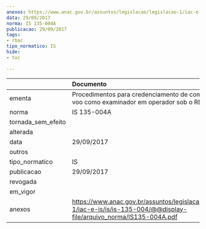 ```yaml
---
anexos: https://www.anac.gov.br/assuntos/legislacao/legislacao-1/iac-e-is/is/is-135-004/@@display-file/arquivo_norma/IS135-004A.pdf
data: 29/09/2017
norma: IS 135-004A
publicacao: 29/09/2017
tags:
- rbac
tipo_normatico: IS
hide: 
- toc 
 
---
```


|                    | Documento                                                                                                                   |
|:-------------------|:----------------------------------------------------------------------------------------------------------------------------|
| ementa             | Procedimentos para credenciamento de comissário de voo como examinador em operador sob o RBAC nº 135.                       |
| norma              | IS 135-004A                                                                                                                 |
| tornada_sem_efeito |                                                                                                                             |
| alterada           |                                                                                                                             |
| data               | 29/09/2017                                                                                                                  |
| outros             |                                                                                                                             |
| tipo_normatico     | IS                                                                                                                          |
| publicacao         | 29/09/2017                                                                                                                  |
| revogada           |                                                                                                                             |
| em_vigor           |                                                                                                                             |
| anexos             | https://www.anac.gov.br/assuntos/legislacao/legislacao-1/iac-e-is/is/is-135-004/@@display-file/arquivo_norma/IS135-004A.pdf |